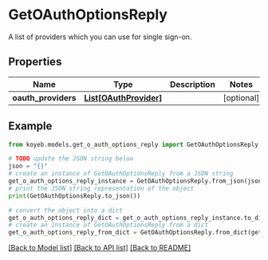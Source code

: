 # GetOAuthOptionsReply

A list of providers which you can use for single sign-on.

## Properties

Name | Type | Description | Notes
------------ | ------------- | ------------- | -------------
**oauth_providers** | [**List[OAuthProvider]**](OAuthProvider.md) |  | [optional] 

## Example

```python
from koyeb.models.get_o_auth_options_reply import GetOAuthOptionsReply

# TODO update the JSON string below
json = "{}"
# create an instance of GetOAuthOptionsReply from a JSON string
get_o_auth_options_reply_instance = GetOAuthOptionsReply.from_json(json)
# print the JSON string representation of the object
print(GetOAuthOptionsReply.to_json())

# convert the object into a dict
get_o_auth_options_reply_dict = get_o_auth_options_reply_instance.to_dict()
# create an instance of GetOAuthOptionsReply from a dict
get_o_auth_options_reply_from_dict = GetOAuthOptionsReply.from_dict(get_o_auth_options_reply_dict)
```
[[Back to Model list]](../README.md#documentation-for-models) [[Back to API list]](../README.md#documentation-for-api-endpoints) [[Back to README]](../README.md)


